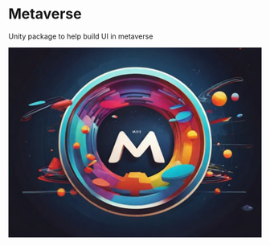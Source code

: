 # Metaverse

Unity package to help build UI in metaverse

![logo](bf68224c-734d-4ab7-955a-6229d93488e3.jpeg)
